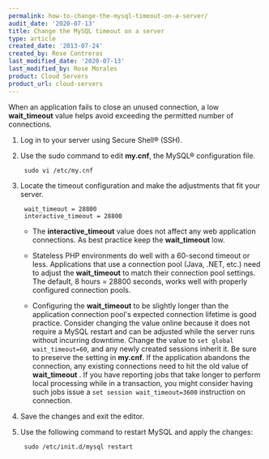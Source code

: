 ```yaml
---
permalink: how-to-change-the-mysql-timeout-on-a-server/
audit_date: '2020-07-13'
title: Change the MySQL timeout on a server
type: article
created_date: '2013-07-24'
created_by: Rose Contreras
last_modified_date: '2020-07-13'
last_modified_by: Rose Morales
product: Cloud Servers
product_url: cloud-servers
---
```


When an application fails to close an unused connection, a low **wait_timeout** value helps avoid
exceeding the permitted number of connections.

1. Log in to your server using Secure Shell&reg; (SSH).

2. Use the sudo command to edit **my.cnf**, the MySQL&reg; configuration file.

        sudo vi /etc/my.cnf

3. Locate the timeout configuration and make the adjustments that fit your server.

        wait_timeout = 28800
        interactive_timeout = 28800

    - The **interactive_timeout** value does not affect any web application connections. As best
      practice keep the **wait_timeout** low.

    - Stateless PHP environments do well with a 60-second timeout or less. Applications that use a
        connection pool (Java, .NET, etc.) need to adjust the **wait_timeout** to match their
        connection pool settings. The default, 8 hours = 28800 seconds, works well with properly
        configured connection pools.

    - Configuring the **wait_timeout** to be slightly longer than the application connection pool's
        expected connection lifetime is good practice. Consider changing the value online because it does
        not require a MySQL restart and can be adjusted while the server runs without
        incurring downtime. Change the value to `set global wait_timeout=60`, and any newly created sessions
        inherit it. Be sure to preserve the setting in **my.cnf**. If the application abandons the
        connection, any existing connections need to hit the old value of **wait_timeout** . If you have
        reporting jobs that take longer to perform local processing while in a transaction, you might
        consider having such jobs issue a `set session wait_timeout=3600` instruction on connection.

4. Save the changes and exit the editor.

5. Use the following command to restart MySQL and apply the changes:

        sudo /etc/init.d/mysql restart
